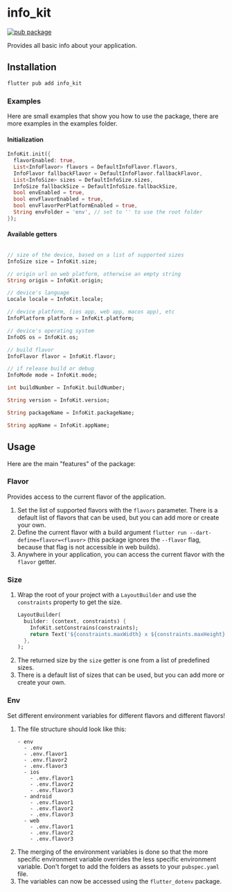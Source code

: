 # info_kit

[![pub package](https://img.shields.io/pub/v/info_kit.svg)](https://pub.dev/packages/info_kit)

Provides all basic info about your application.

## Installation

```bash
flutter pub add info_kit
```

### Examples
Here are small examples that show you how to use the package, there are more examples in the examples folder.

#### Initialization

```dart
InfoKit.init({
  flavorEnabled: true,
  List<InfoFlavor> flavors = DefaultInfoFlavor.flavors,
  InfoFlavor fallbackFlavor = DefaultInfoFlavor.fallbackFlavor,
  List<InfoSize> sizes = DefaultInfoSize.sizes,
  InfoSize fallbackSize = DefaultInfoSize.fallbackSize,
  bool envEnabled = true,
  bool envFlavorEnabled = true,
  bool envFlavorPerPlatformEnabled = true,
  String envFolder = 'env', // set to '' to use the root folder
});
```

#### Available getters

```dart

// size of the device, based on a list of supported sizes
InfoSize size = InfoKit.size;

// origin url on web platform, otherwise an empty string
String origin = InfoKit.origin;

// device's language
Locale locale = InfoKit.locale;

// device platform, (ios app, web app, macos app), etc
InfoPlatform platform = InfoKit.platform;

// device's operating system
InfoOS os = InfoKit.os;

// build flavor
InfoFlavor flavor = InfoKit.flavor;

// if release build or debug
InfoMode mode = InfoKit.mode;

int buildNumber = InfoKit.buildNumber;

String version = InfoKit.version;

String packageName = InfoKit.packageName;

String appName = InfoKit.appName;

```


## Usage

Here are the main "features" of the package:

### Flavor
Provides access to the current flavor of the application.
1. Set the list of supported flavors with the `flavors` parameter. There is a default list of flavors that can be used, but you can add more or create your own.
1. Define the current flavor with a build argument `flutter run --dart-define=flavor=<flavor>` (this package ignores the `--flavor` flag, because that flag is not accessible in web builds).
2. Anywhere in your application, you can access the current flavor with the `flavor` getter.

### Size
1. Wrap the root of your project with a `LayoutBuilder` and use the `constraints` property to get the size.
    ```dart
    LayoutBuilder(
      builder: (context, constraints) {
        InfoKit.setConstrains(constraints);
        return Text('${constraints.maxWidth} x ${constraints.maxHeight}');
      },
    );
    ```
1. The returned size by the `size` getter is one from a list of predefined sizes.
1. There is a default list of sizes that can be used, but you can add more or create your own.

### Env
Set different environment variables for different flavors and different flavors!

1. The file structure should look like this:
    ```
    - env
      - .env
      - .env.flavor1
      - .env.flavor2
      - .env.flavor3
      - ios
        - .env.flavor1
        - .env.flavor2
        - .env.flavor3
      - android
        - .env.flavor1
        - .env.flavor2
        - .env.flavor3
      - web
        - .env.flavor1
        - .env.flavor2
        - .env.flavor3
    ```
1. The merging of the environment variables is done so that the more specific environment variable overrides the less specific environment variable. Don't forget to add the folders as assets to your `pubspec.yaml` file.
1. The variables can now be accessed using the `flutter_dotenv` package.

